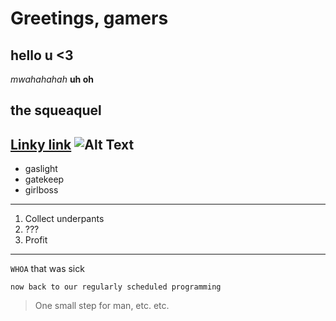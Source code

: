 # Greetings, gamers
hello u <3
---
*mwahahahah*
**uh oh**
## the squeaquel
[Linky link](https://www.livemint.com/news/world/queen-elizabeth-died-of-broken-heart-royal-expert-decodes-double-rainbow-11664166452068.html)
![Alt Text](https://c.tenor.com/Er8PJ8x8o3MAAAAC/crab-rave.gif)
---
- gaslight 
- gatekeep
- girlboss
---
1. Collect underpants 
2. ???
3. Profit
---
`WHOA` that was sick
```
now back to our regularly scheduled programming
```
> One small step for man, etc. etc. 

